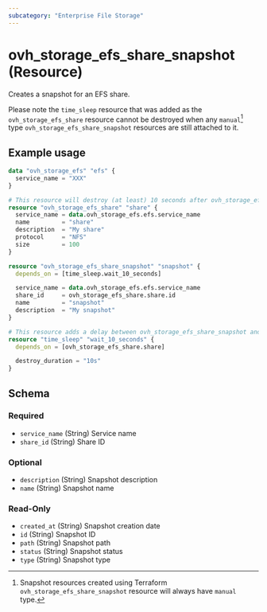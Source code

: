 ```yaml
---
subcategory: "Enterprise File Storage"
---
```


# ovh_storage_efs_share_snapshot (Resource)

Creates a snapshot for an EFS share.

Please note the `time_sleep` resource that was added as the `ovh_storage_efs_share` resource cannot be destroyed when any `manual`[^1] type `ovh_storage_efs_share_snapshot` resources are still attached to it.

[^1]: Snapshot resources created using Terraform `ovh_storage_efs_share_snapshot` resource will always have `manual` type.

## Example usage

```terraform
data "ovh_storage_efs" "efs" {
  service_name = "XXX"
}

# This resource will destroy (at least) 10 seconds after ovh_storage_efs_share_snapshot resource
resource "ovh_storage_efs_share" "share" {
  service_name = data.ovh_storage_efs.efs.service_name
  name         = "share"
  description  = "My share"
  protocol     = "NFS"
  size         = 100
}

resource "ovh_storage_efs_share_snapshot" "snapshot" {
  depends_on = [time_sleep.wait_10_seconds]

  service_name = data.ovh_storage_efs.efs.service_name
  share_id     = ovh_storage_efs_share.share.id
  name         = "snapshot"
  description  = "My snapshot"
}

# This resource adds a delay between ovh_storage_efs_share_snapshot and ovh_storage_efs_share resources destruction
resource "time_sleep" "wait_10_seconds" {
  depends_on = [ovh_storage_efs_share.share]

  destroy_duration = "10s"
}
```

<!-- schema generated by tfplugindocs -->
## Schema

### Required

- `service_name` (String) Service name
- `share_id` (String) Share ID

### Optional

- `description` (String) Snapshot description
- `name` (String) Snapshot name

### Read-Only

- `created_at` (String) Snapshot creation date
- `id` (String) Snapshot ID
- `path` (String) Snapshot path
- `status` (String) Snapshot status
- `type` (String) Snapshot type
